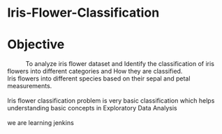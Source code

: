 # Iris-Flower-Classification
# Objective
&emsp;&emsp;&emsp;To analyze iris flower dataset and Identify the classification of iris flowers into different categories and How they are classified.<br>
Iris flowers into different species based on their sepal and petal measurements.<br>
<br>
Iris flower classification problem is very basic classification which helps understanding basic concepts in Exploratory Data Analysis<br>
<br>
we are learning jenkins
